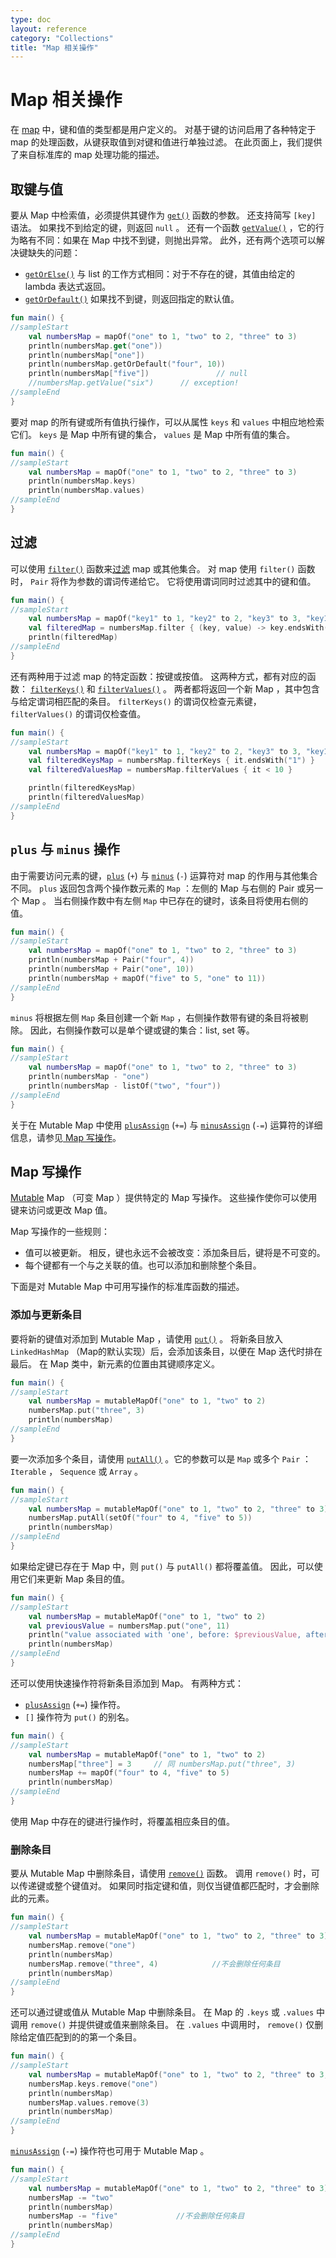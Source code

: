 ```yaml
---
type: doc
layout: reference
category: "Collections"
title: "Map 相关操作"
---
```


# Map 相关操作

在 [map](collections-overview.html#map) 中，键和值的类型都是用户定义的。
对基于键的访问启用了各种特定于 map 的处理函数，从键获取值到对键和值进行单独过滤。
在此页面上，我们提供了来自标准库的 map 处理功能的描述。

## 取键与值

要从 Map 中检索值，必须提供其键作为 [`get()`](https://kotlinlang.org/api/latest/jvm/stdlib/kotlin.collections/-map/get.html) 函数的参数。
还支持简写 `[key]` 语法。 如果找不到给定的键，则返回 `null` 。
还有一个函数 [`getValue()`](https://kotlinlang.org/api/latest/jvm/stdlib/kotlin.collections/get-value.html) ，它的行为略有不同：如果在 Map 中找不到键，则抛出异常。
此外，还有两个选项可以解决键缺失的问题：

* [`getOrElse()`](https://kotlinlang.org/api/latest/jvm/stdlib/kotlin.collections/get-or-else.html) 与 list 的工作方式相同：对于不存在的键，其值由给定的 lambda 表达式返回。
* [`getOrDefault()`](https://kotlinlang.org/api/latest/jvm/stdlib/kotlin.collections/get-or-default.html) 如果找不到键，则返回指定的默认值。

<div class="sample" markdown="1" theme="idea" data-min-compiler-version="1.3">

```kotlin
fun main() {
//sampleStart
    val numbersMap = mapOf("one" to 1, "two" to 2, "three" to 3)
    println(numbersMap.get("one"))
    println(numbersMap["one"])
    println(numbersMap.getOrDefault("four", 10))
    println(numbersMap["five"])               // null
    //numbersMap.getValue("six")      // exception!
//sampleEnd
}

```
</div>

要对 map 的所有键或所有值执行操作，可以从属性 `keys` 和 `values` 中相应地检索它们。 `keys` 是 Map 中所有键的集合， `values` 是 Map 中所有值的集合。

<div class="sample" markdown="1" theme="idea" data-min-compiler-version="1.3">

```kotlin
fun main() {
//sampleStart
    val numbersMap = mapOf("one" to 1, "two" to 2, "three" to 3)
    println(numbersMap.keys)
    println(numbersMap.values)
//sampleEnd
}

```
</div>

## 过滤

可以使用 [`filter()`](https://kotlinlang.org/api/latest/jvm/stdlib/kotlin.collections/filter.html) 函数来[过滤](collection-filtering.html) map 或其他集合。
对 map 使用 `filter()` 函数时， `Pair` 将作为参数的谓词传递给它。
它将使用谓词同时过滤其中的键和值。

<div class="sample" markdown="1" theme="idea" data-min-compiler-version="1.3">

```kotlin
fun main() {
//sampleStart
    val numbersMap = mapOf("key1" to 1, "key2" to 2, "key3" to 3, "key11" to 11)
    val filteredMap = numbersMap.filter { (key, value) -> key.endsWith("1") && value > 10}
    println(filteredMap)
//sampleEnd
}

```
</div>

还有两种用于过滤 map 的特定函数：按键或按值。
这两种方式，都有对应的函数： [`filterKeys()`](https://kotlinlang.org/api/latest/jvm/stdlib/kotlin.collections/filter-keys.html) 和 [`filterValues()`](https://kotlinlang.org/api/latest/jvm/stdlib/kotlin.collections/filter-values.html) 。
两者都将返回一个新 Map ，其中包含与给定谓词相匹配的条目。
 `filterKeys()` 的谓词仅检查元素键， `filterValues()` 的谓词仅检查值。

<div class="sample" markdown="1" theme="idea" data-min-compiler-version="1.3">

```kotlin
fun main() {
//sampleStart
    val numbersMap = mapOf("key1" to 1, "key2" to 2, "key3" to 3, "key11" to 11)
    val filteredKeysMap = numbersMap.filterKeys { it.endsWith("1") }
    val filteredValuesMap = numbersMap.filterValues { it < 10 }

    println(filteredKeysMap)
    println(filteredValuesMap)
//sampleEnd
}

```
</div>

## `plus` 与 `minus` 操作

由于需要访问元素的键，[`plus`](https://kotlinlang.org/api/latest/jvm/stdlib/kotlin.collections/plus.html) (`+`) 与 [`minus`](https://kotlinlang.org/api/latest/jvm/stdlib/kotlin.collections/minus.html) (`-`) 运算符对 map 的作用与其他集合不同。
 `plus` 返回包含两个操作数元素的 `Map` ：左侧的 Map 与右侧的 Pair 或另一个 Map 。
当右侧操作数中有左侧 `Map` 中已存在的键时，该条目将使用右侧的值。

<div class="sample" markdown="1" theme="idea" data-min-compiler-version="1.3">

```kotlin
fun main() {
//sampleStart
    val numbersMap = mapOf("one" to 1, "two" to 2, "three" to 3)
    println(numbersMap + Pair("four", 4))
    println(numbersMap + Pair("one", 10))
    println(numbersMap + mapOf("five" to 5, "one" to 11))
//sampleEnd
}

```
</div>

 `minus` 将根据左侧 `Map` 条目创建一个新 `Map` ，右侧操作数带有键的条目将被剔除。
因此，右侧操作数可以是单个键或键的集合：list, set 等。

<div class="sample" markdown="1" theme="idea" data-min-compiler-version="1.3">

```kotlin
fun main() {
//sampleStart
    val numbersMap = mapOf("one" to 1, "two" to 2, "three" to 3)
    println(numbersMap - "one")
    println(numbersMap - listOf("two", "four"))
//sampleEnd
}

```
</div>

关于在 Mutable Map 中使用 [`plusAssign`](https://kotlinlang.org/api/latest/jvm/stdlib/kotlin.collections/plus-assign.html) (`+=`) 与 [`minusAssign`](https://kotlinlang.org/api/latest/jvm/stdlib/kotlin.collections/minus-assign.html) (`-=`) 运算符的详细信息，请参见[ Map 写操作](#map-写操作)。

## Map 写操作

[Mutable](collections-overview.html#集合类型) Map （可变 Map ）提供特定的 Map 写操作。
这些操作使你可以使用键来访问或更改 Map 值。

 Map 写操作的一些规则：

* 值可以被更新。 相反，键也永远不会被改变：添加条目后，键将是不可变的。
* 每个键都有一个与之关联的值。也可以添加和删除整个条目。

下面是对 Mutable Map 中可用写操作的标准库函数的描述。

### 添加与更新条目

要将新的键值对添加到 Mutable Map ，请使用 [`put()`](https://kotlinlang.org/api/latest/jvm/stdlib/kotlin.collections/-mutable-map/put.html) 。
将新条目放入 `LinkedHashMap` （Map的默认实现）后，会添加该条目，以便在 Map 迭代时排在最后。
在 Map 类中，新元素的位置由其键顺序定义。

<div class="sample" markdown="1" theme="idea" data-min-compiler-version="1.3">

```kotlin
fun main() {
//sampleStart
    val numbersMap = mutableMapOf("one" to 1, "two" to 2)
    numbersMap.put("three", 3)
    println(numbersMap)
//sampleEnd
}

```
</div>

要一次添加多个条目，请使用 [`putAll()`](https://kotlinlang.org/api/latest/jvm/stdlib/kotlin.collections/put-all.html) 。它的参数可以是 `Map` 或多个 `Pair` ： `Iterable` ， `Sequence` 或 `Array` 。

<div class="sample" markdown="1" theme="idea" data-min-compiler-version="1.3">

```kotlin
fun main() {
//sampleStart
    val numbersMap = mutableMapOf("one" to 1, "two" to 2, "three" to 3)
    numbersMap.putAll(setOf("four" to 4, "five" to 5))
    println(numbersMap)
//sampleEnd
}

```
</div>

如果给定键已存在于 Map 中，则 `put()` 与 `putAll()` 都将覆盖值。 因此，可以使用它们来更新 Map 条目的值。

<div class="sample" markdown="1" theme="idea" data-min-compiler-version="1.3">

```kotlin
fun main() {
//sampleStart
    val numbersMap = mutableMapOf("one" to 1, "two" to 2)
    val previousValue = numbersMap.put("one", 11)
    println("value associated with 'one', before: $previousValue, after: ${numbersMap["one"]}")
    println(numbersMap)
//sampleEnd
}

```
</div>

还可以使用快速操作符将新条目添加到 Map。 有两种方式：

* [`plusAssign`](https://kotlinlang.org/api/latest/jvm/stdlib/kotlin.collections/plus-assign.html) (`+=`) 操作符。
*  `[]` 操作符为 `put()` 的别名。  

<div class="sample" markdown="1" theme="idea" data-min-compiler-version="1.3">

```kotlin
fun main() {
//sampleStart
    val numbersMap = mutableMapOf("one" to 1, "two" to 2)
    numbersMap["three"] = 3     // 同 numbersMap.put("three", 3)
    numbersMap += mapOf("four" to 4, "five" to 5)
    println(numbersMap)
//sampleEnd
}

```
</div>

使用 Map 中存在的键进行操作时，将覆盖相应条目的值。

### 删除条目

要从 Mutable Map 中删除条目，请使用 [`remove()`](https://kotlinlang.org/api/latest/jvm/stdlib/kotlin.collections/-mutable-map/remove.html) 函数。
调用 `remove()` 时，可以传递键或整个键值对。
如果同时指定键和值，则仅当键值都匹配时，才会删除此的元素。

<div class="sample" markdown="1" theme="idea" data-min-compiler-version="1.3">

```kotlin
fun main() {
//sampleStart
    val numbersMap = mutableMapOf("one" to 1, "two" to 2, "three" to 3)
    numbersMap.remove("one")
    println(numbersMap)
    numbersMap.remove("three", 4)            //不会删除任何条目
    println(numbersMap)
//sampleEnd
}

```
</div>

还可以通过键或值从 Mutable Map 中删除条目。
在 Map 的 `.keys` 或 `.values` 中调用 `remove()` 并提供键或值来删除条目。
在 `.values` 中调用时， `remove()` 仅删除给定值匹配到的的第一个条目。

<div class="sample" markdown="1" theme="idea" data-min-compiler-version="1.3">

```kotlin
fun main() {
//sampleStart
    val numbersMap = mutableMapOf("one" to 1, "two" to 2, "three" to 3, "threeAgain" to 3)
    numbersMap.keys.remove("one")
    println(numbersMap)
    numbersMap.values.remove(3)
    println(numbersMap)
//sampleEnd
}

```
</div>


 [`minusAssign`](https://kotlinlang.org/api/latest/jvm/stdlib/kotlin.collections/minus-assign.html) (`-=`) 操作符也可用于 Mutable Map 。

<div class="sample" markdown="1" theme="idea" data-min-compiler-version="1.3">

```kotlin
fun main() {
//sampleStart
    val numbersMap = mutableMapOf("one" to 1, "two" to 2, "three" to 3)
    numbersMap -= "two"
    println(numbersMap)
    numbersMap -= "five"             //不会删除任何条目
    println(numbersMap)
//sampleEnd
}

```
</div>

